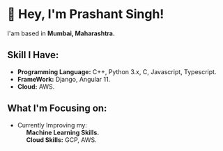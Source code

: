 # :wave: Hey, I'm Prashant Singh! 

I'am based in <strong>Mumbai, Maharashtra.</strong>

## Skill I Have:
- <strong>Programming Language:</strong> C++, Python 3.x, C, Javascript, Typescript.
- <strong>FrameWork:</strong> Django, Angular 11.
- <strong>Cloud:</strong> AWS.

## What I'm Focusing on:

- Currently Improving my:<br>
&nbsp;&nbsp;&nbsp;&nbsp; <strong>Machine Learning Skills.</strong><br>
&nbsp;&nbsp;&nbsp;&nbsp; <strong>Cloud Skills:</strong> GCP, AWS. <br> 




<!---
sprashant433/sprashant433 is a ✨ special ✨ repository because its `README.md` (this file) appears on your GitHub profile.
You can click the Preview link to take a look at your changes.
--->
